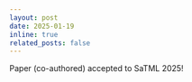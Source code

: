 ```yaml
---
layout: post
date: 2025-01-19
inline: true
related_posts: false
---
```


Paper (co-authored) accepted to SaTML 2025!
